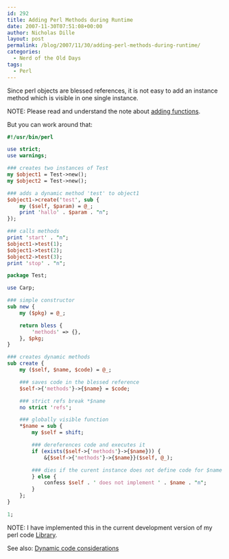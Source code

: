 ```yaml
---
id: 292
title: Adding Perl Methods during Runtime
date: 2007-11-30T07:51:08+00:00
author: Nicholas Dille
layout: post
permalink: /blog/2007/11/30/adding-perl-methods-during-runtime/
categories:
  - Nerd of the Old Days
tags:
  - Perl
---
```

Since perl objects are blessed references, it is not easy to add an instance method which is visible in one single instance.<!--more-->

NOTE: Please read and understand the note about [adding functions](/blog/2007/11/30/adding-functions-during-runtime/).

But you can work around that:

```perl
#!/usr/bin/perl

use strict;
use warnings;

### creates two instances of Test
my $object1 = Test->new();
my $object2 = Test->new();

### adds a dynamic method 'test' to object1
$object1->create('test', sub {
    my ($self, $param) = @_;
    print 'hallo' . $param . "n";
});

### calls methods
print 'start' . "n";
$object1->test(1);
$object1->test(2);
$object2->test(3);
print 'stop' . "n";

package Test;

use Carp;

### simple constructor
sub new {
    my ($pkg) = @_;

    return bless {
        'methods' => {},
    }, $pkg;
}

### creates dynamic methods
sub create {
    my ($self, $name, $code) = @_;

    ### saves code in the blessed reference
    $self->{'methods'}->{$name} = $code;

    ### strict refs break *$name
    no strict 'refs';

    ### globally visible function
    *$name = sub {
        my $self = shift;

        ### dereferences code and executes it
        if (exists($self->{'methods'}->{$name})) {
            &{$self->{'methods'}->{$name}}($self, @_);

        ### dies if the curent instance does not define code for $name
        } else {
            confess $self . ' does not implement ' . $name . "n";
        }
    };
}

1;
```

NOTE: I have implemented this in the current development version of my perl code [Library](/blog/2013/06/18/my-perl-library/).

See also: [Dynamic code considerations](/blog/2007/11/30/perl-dynamic-code-considerations/)